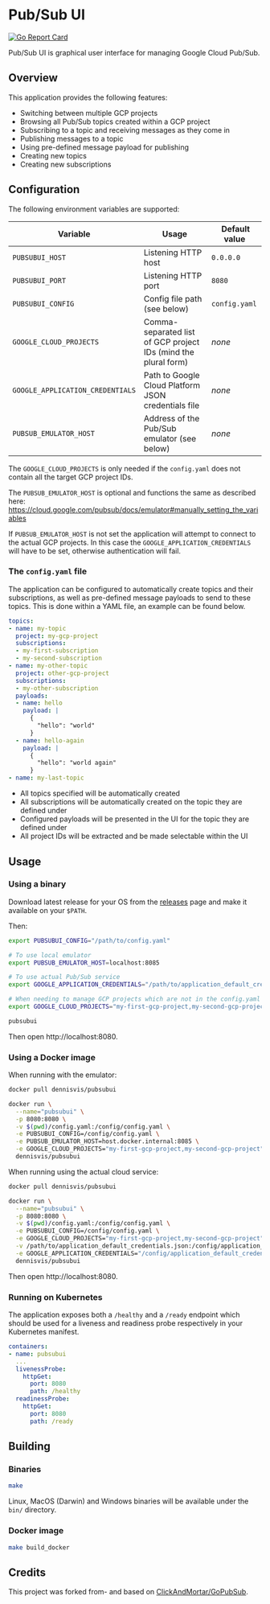 # Pub/Sub UI

[![Go Report Card](https://goreportcard.com/badge/github.com/DennisVis/pubsubui)](https://goreportcard.com/report/github.com/DennisVis/pubsubui)

Pub/Sub UI is graphical user interface for managing Google Cloud Pub/Sub.

## Overview
This application provides the following features:

- Switching between multiple GCP projects
- Browsing all Pub/Sub topics created within a GCP project
- Subscribing to a topic and receiving messages as they come in
- Publishing messages to a topic
- Using pre-defined message payload for publishing
- Creating new topics
- Creating new subscriptions

## Configuration
The following environment variables are supported:

| Variable                         | Usage                                                          | Default value |
|----------------------------------|----------------------------------------------------------------|---------------|
| `PUBSUBUI_HOST`                  | Listening HTTP host                                            | `0.0.0.0`     |
| `PUBSUBUI_PORT`                  | Listening HTTP port                                            | `8080`        |
| `PUBSUBUI_CONFIG`                | Config file path (see below)                                   | `config.yaml` |
| `GOOGLE_CLOUD_PROJECTS`          | Comma-separated list of GCP project IDs (mind the plural form) | _none_        |
| `GOOGLE_APPLICATION_CREDENTIALS` | Path to Google Cloud Platform JSON credentials file            | _none_        |
| `PUBSUB_EMULATOR_HOST`           | Address of the Pub/Sub emulator (see below)                    | _none_        |

The `GOOGLE_CLOUD_PROJECTS` is only needed if the `config.yaml` does not contain all the target GCP project IDs.

The `PUBSUB_EMULATOR_HOST` is optional and functions the same as described here: 
https://cloud.google.com/pubsub/docs/emulator#manually_setting_the_variables

If `PUBSUB_EMULATOR_HOST` is not set the application will attempt to connect to the actual GCP projects. In this case 
the `GOOGLE_APPLICATION_CREDENTIALS` will have to be set, otherwise authentication will fail.

### The `config.yaml` file
The application can be configured to automatically create topics and their subscriptions, as well as pre-defined 
message payloads to send to these topics. This is done within a YAML file, an example can be found below.

```yaml
topics:
- name: my-topic
  project: my-gcp-project
  subscriptions:
  - my-first-subscription
  - my-second-subscription
- name: my-other-topic
  project: other-gcp-project
  subscriptions:
  - my-other-subscription
  payloads:
  - name: hello
    payload: |
      {
        "hello": "world"
      }
  - name: hello-again
    payload: |
      {
        "hello": "world again"
      }
- name: my-last-topic
```

- All topics specified will be automatically created
- All subscriptions will be automatically created on the topic they are defined under
- Configured payloads will be presented in the UI for the topic they are defined under
- All project IDs will be extracted and be made selectable within the UI

## Usage

### Using a binary
Download latest release for your OS from the [releases](https://github.com/DennisVis/pubsubui/releases) page and make it available on your `$PATH`.

Then:

```bash
export PUBSUBUI_CONFIG="/path/to/config.yaml"

# To use local emulator
export PUBSUB_EMULATOR_HOST=localhost:8085

# To use actual Pub/Sub service
export GOOGLE_APPLICATION_CREDENTIALS="/path/to/application_default_credentials.json"

# When needing to manage GCP projects which are not in the config.yaml
export GOOGLE_CLOUD_PROJECTS="my-first-gcp-project,my-second-gcp-project"

pubsubui
```

Then open http://localhost:8080.

### Using a Docker image
When running with the emulator:

```bash
docker pull dennisvis/pubsubui

docker run \
  --name="pubsubui" \
  -p 8080:8080 \
  -v $(pwd)/config.yaml:/config/config.yaml \
  -e PUBSUBUI_CONFIG=/config/config.yaml \
  -e PUBSUB_EMULATOR_HOST=host.docker.internal:8085 \
  -e GOOGLE_CLOUD_PROJECTS="my-first-gcp-project,my-second-gcp-project" \
  dennisvis/pubsubui
```

When running using the actual cloud service:

```bash
docker pull dennisvis/pubsubui

docker run \
  --name="pubsubui" \
  -p 8080:8080 \
  -v $(pwd)/config.yaml:/config/config.yaml \
  -e PUBSUBUI_CONFIG=/config/config.yaml \
  -e GOOGLE_CLOUD_PROJECTS="my-first-gcp-project,my-second-gcp-project" \
  -v /path/to/application_default_credentials.json:/config/application_default_credentials.json \
  -e GOOGLE_APPLICATION_CREDENTIALS="/config/application_default_credentials.json" \
  dennisvis/pubsubui
```

Then open http://localhost:8080.

### Running on Kubernetes
The application exposes both a `/healthy` and a `/ready` endpoint which should be used for a liveness and readiness 
probe respectively in your Kubernetes manifest.

```yaml
containers:
- name: pubsubui
  ...
  livenessProbe:
    httpGet:
      port: 8080
      path: /healthy
  readinessProbe:
    httpGet:
      port: 8080
      path: /ready
```

## Building

### Binaries

```bash
make
```

Linux, MacOS (Darwin) and Windows binaries will be available under the `bin/` directory.

### Docker image

```bash
make build_docker
```

## Credits
This project was forked from- and based on 
[ClickAndMortar/GoPubSub](https://github.com/ClickAndMortar/GoPubSub).

